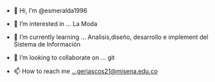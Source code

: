 - 👋 Hi, I’m @esmeralda1996

- 👀 I’m interested in ...
La  Moda
- 🌱 I’m currently learning ...
Analisis,diseño, desarrollo e  implement del Sistema de Información
- 💞️ I’m looking to collaborate on ...
git
- 📫 How to reach me ...geriascos21@misena.edu.co
<!---
esmeralda1996/esmeralda1996 is a ✨ special ✨ repository because its `README.md` (this file) appears on your GitHub profile.
You can click the Preview link to take a look at your changes.
---> 
